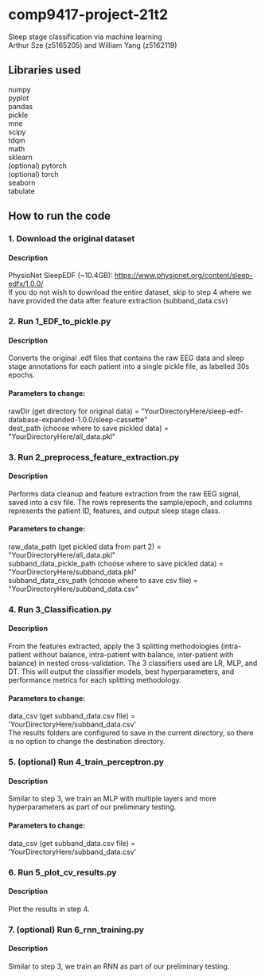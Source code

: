 # comp9417-project-21t2
Sleep stage classification via machine learning\
Arthur Sze (z5165205) and William Yang (z5162119)

## Libraries used
numpy\
pyplot\
pandas\
pickle\
mne\
scipy\
tdqm\
math\
sklearn\
(optional) pytorch\
(optional) torch\
seaborn\
tabulate

## How to run the code

### 1. Download the original dataset
#### Description
PhysioNet SleepEDF (~10.4GB): https://www.physionet.org/content/sleep-edfx/1.0.0/ \
If you do not wish to download the entire dataset, skip to step 4 where we have provided the data after feature extraction (subband_data.csv)

### 2. Run 1_EDF_to_pickle.py
#### Description
Converts the original .edf files that contains the raw EEG data and sleep stage annotations for each patient into a single pickle file, as labelled 30s epochs.
#### Parameters to change:
rawDir (get directory for original data) = "YourDirectoryHere/sleep-edf-database-expanded-1.0.0/sleep-cassette"\
dest_path (choose where to save pickled data) = "YourDirectoryHere/all_data.pkl"

### 3. Run 2_preprocess_feature_extraction.py
#### Description
Performs data cleanup and feature extraction from the raw EEG signal, saved into a csv file. The rows represents the sample/epoch, and columns represents the patient ID, features, and output sleep stage class.
#### Parameters to change:
raw_data_path (get pickled data from part 2) = "YourDirectoryHere/all_data.pkl"\
subband_data_pickle_path (choose where to save pickled data) = "YourDirectoryHere/subband_data.pkl"\
subband_data_csv_path (choose where to save csv file) = "YourDirectoryHere/subband_data.csv"

### 4. Run 3_Classification.py
#### Description
From the features extracted, apply the 3 splitting methodologies (intra-patient without balance, intra-patient with balance, inter-patient with balance) in nested cross-validation. The 3 classifiers used are LR, MLP, and DT. This will output the classifier models, best hyperparameters, and performance metrics for each splitting methodology.
#### Parameters to change:
data_csv (get subband_data.csv file) = 'YourDirectoryHere/subband_data.csv'\
The results folders are configured to save in the current directory, so there is no option to change the destination directory.

### 5. (optional) Run 4_train_perceptron.py
#### Description
Similar to step 3, we train an MLP with multiple layers and more hyperparameters as part of our preliminary testing.
#### Parameters to change:
data_csv (get subband_data.csv file) = 'YourDirectoryHere/subband_data.csv'

### 6. Run 5_plot_cv_results.py
#### Description
Plot the results in step 4.

### 7. (optional) Run 6_rnn_training.py
#### Description
Similar to step 3, we train an RNN as part of our preliminary testing.